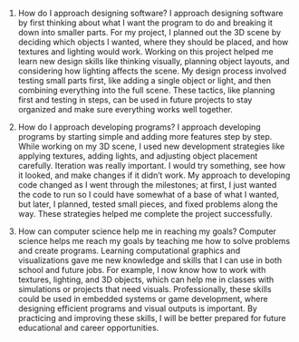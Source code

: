 1. How do I approach designing software?
I approach designing software by first thinking about what I want the program to do and breaking it down into smaller parts. For my project, I planned out the 3D scene by deciding which objects I wanted, where they should be placed, and how textures and lighting would work.
Working on this project helped me learn new design skills like thinking visually, planning object layouts, and considering how lighting affects the scene. My design process involved testing small parts first, like adding a single object or light, and then combining
everything into the full scene. These tactics, like planning first and testing in steps, can be used in future projects to stay organized and make sure everything works well together.

2. How do I approach developing programs?
I approach developing programs by starting simple and adding more features step by step. While working on my 3D scene, I used new development strategies like applying textures, adding lights, and adjusting object placement carefully. Iteration was really important.
I would try something, see how it looked, and make changes if it didn’t work. My approach to developing code changed as I went through the milestones; at first, I just wanted the code to run so I could have  somewhat of a base of what I wanted, but later, I planned, tested
small pieces, and fixed problems along the way. These strategies helped me complete the project successfully.

3. How can computer science help me in reaching my goals?
Computer science helps me reach my goals by teaching me how to solve problems and create programs. Learning computational graphics and visualizations gave me new knowledge and skills that I can use in both school and future jobs. For example, I now know how to work with
textures, lighting, and 3D objects, which can help me in classes with simulations or projects that need visuals. Professionally, these skills could be used in embedded systems or game development, where designing efficient programs and visual outputs is important.
By practicing and improving these skills, I will be better prepared for future educational and career opportunities.
